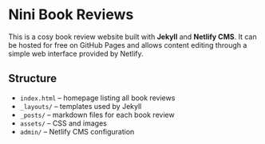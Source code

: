# Nini Book Reviews

This is a cosy book review website built with **Jekyll** and **Netlify CMS**.
It can be hosted for free on GitHub Pages and allows content editing through a
simple web interface provided by Netlify.

## Structure
- `index.html` – homepage listing all book reviews
- `_layouts/` – templates used by Jekyll
- `_posts/` – markdown files for each book review
- `assets/` – CSS and images
- `admin/` – Netlify CMS configuration
